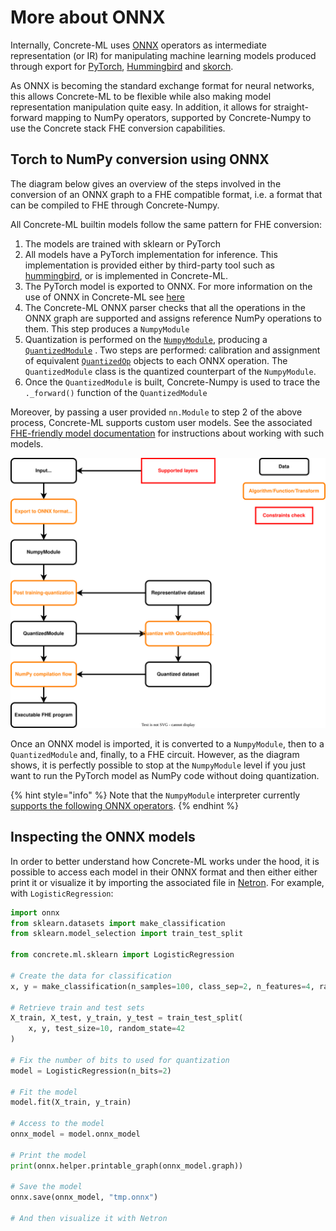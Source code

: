 # More about ONNX

Internally, Concrete-ML uses [ONNX](https://github.com/onnx/onnx) operators as intermediate representation (or IR) for manipulating machine learning models produced through export for [PyTorch](https://github.com/pytorch/pytorch), [Hummingbird](https://github.com/microsoft/hummingbird) and [skorch](https://github.com/skorch-dev/skorch).

As ONNX is becoming the standard exchange format for neural networks, this allows Concrete-ML to be flexible while also making model representation manipulation quite easy. In addition, it allows for straight-forward mapping to NumPy operators, supported by Concrete-Numpy to use the Concrete stack FHE conversion capabilities.

## Torch to NumPy conversion using ONNX

The diagram below gives an overview of the steps involved in the conversion of an ONNX graph to a FHE compatible format, i.e. a format that can be compiled to FHE through Concrete-Numpy.

All Concrete-ML builtin models follow the same pattern for FHE conversion:

1. The models are trained with sklearn or PyTorch
1. All models have a PyTorch implementation for inference. This implementation is provided either by third-party tool such as [hummingbird](../developer-guide/external_libraries.md#hummingbird), or is implemented in Concrete-ML.
1. The PyTorch model is exported to ONNX. For more information on the use of ONNX in Concrete-ML see [here](onnx_pipeline.md#torch-to-numpy-conversion-using-onnx)
1. The Concrete-ML ONNX parser checks that all the operations in the ONNX graph are supported and assigns reference NumPy operations to them. This step produces a `NumpyModule`
1. Quantization is performed on the [`NumpyModule`](../developer-guide/api/concrete.ml.torch.numpy_module.md#class-numpymodule), producing a [`QuantizedModule`](../developer-guide/api/concrete.ml.quantization.quantized_module.md#class-quantizedmodule) . Two steps are performed: calibration and assignment of equivalent [`QuantizedOp`](../developer-guide/api/concrete.ml.quantization.base_quantized_op.md#class-quantizedop) objects to each ONNX operation. The `QuantizedModule` class is the quantized counterpart of the `NumpyModule`.
1. Once the `QuantizedModule` is built, Concrete-Numpy is used to trace the `._forward()` function of the `QuantizedModule`

Moreover, by passing a user provided `nn.Module` to step 2 of the above process, Concrete-ML supports custom user models. See the associated [FHE-friendly model documentation](../deep-learning/fhe_friendly_models.md) for instructions about working with such models.

![Torch compilation flow with ONNX](../_static/compilation-pipeline/torch_to_numpy_with_onnx.svg)

Once an ONNX model is imported, it is converted to a `NumpyModule`, then to a `QuantizedModule` and, finally, to a FHE circuit. However, as the diagram shows, it is perfectly possible to stop at the `NumpyModule` level if you just want to run the PyTorch model as NumPy code without doing quantization.

{% hint style="info" %}
Note that the `NumpyModule` interpreter currently [supports the following ONNX operators](../deep-learning/onnx_support.md#supported-operators).
{% endhint %}

## Inspecting the ONNX models

In order to better understand how Concrete-ML works under the hood, it is possible to access each model in their ONNX format and then either either print it or visualize it by importing the associated file in [Netron](https://netron.app). For example, with `LogisticRegression`:

```python
import onnx
from sklearn.datasets import make_classification
from sklearn.model_selection import train_test_split

from concrete.ml.sklearn import LogisticRegression

# Create the data for classification
x, y = make_classification(n_samples=100, class_sep=2, n_features=4, random_state=42)

# Retrieve train and test sets
X_train, X_test, y_train, y_test = train_test_split(
    x, y, test_size=10, random_state=42
)

# Fix the number of bits to used for quantization
model = LogisticRegression(n_bits=2)

# Fit the model
model.fit(X_train, y_train)

# Access to the model
onnx_model = model.onnx_model

# Print the model
print(onnx.helper.printable_graph(onnx_model.graph))

# Save the model
onnx.save(onnx_model, "tmp.onnx")

# And then visualize it with Netron
```
